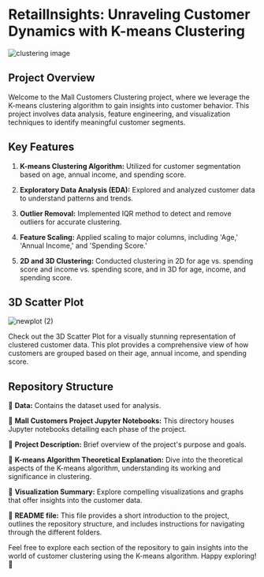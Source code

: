 # RetailInsights: Unraveling Customer Dynamics with K-means Clustering

![clustering image](https://static.javatpoint.com/tutorial/machine-learning/images/k-means-clustering-algorithm-in-machine-learning.png)

## Project Overview

Welcome to the Mall Customers Clustering project, where we leverage the K-means clustering algorithm to gain insights into customer behavior. This project involves data analysis, feature engineering, and visualization techniques to identify meaningful customer segments.

## Key Features

1. **K-means Clustering Algorithm:** Utilized for customer segmentation based on age, annual income, and spending score.

2. **Exploratory Data Analysis (EDA):** Explored and analyzed customer data to understand patterns and trends.

3. **Outlier Removal:** Implemented IQR method to detect and remove outliers for accurate clustering.

4. **Feature Scaling:** Applied scaling to major columns, including 'Age,' 'Annual Income,' and 'Spending Score.'

5. **2D and 3D Clustering:** Conducted clustering in 2D for age vs. spending score and income vs. spending score, and in 3D for age, income, and spending score.

## 3D Scatter Plot
 
![newplot (2)](https://github.com/Yogendra-Wadkar/Telecom-Customer-Churn-Prediction-Using-Machine-Learning/assets/134367735/fd422cdb-c894-43d7-96b1-331f9f9c1209)

Check out the 3D Scatter Plot for a visually stunning representation of clustered customer data. This plot provides a comprehensive view of how customers are grouped based on their age, annual income, and spending score.

## Repository Structure

📁 **Data:** Contains the dataset used for analysis.

📁 **Mall Customers Project Jupyter Notebooks:** This directory houses Jupyter notebooks detailing each phase of the project.

📁 **Project Description:** Brief overview of the project's purpose and goals.

📁 **K-means Algorithm Theoretical Explanation:** Dive into the theoretical aspects of the K-means algorithm, understanding its working and significance in clustering.

📁 **Visualization Summary:** Explore compelling visualizations and graphs that offer insights into the customer data.

📁 **README file:** This file provides a short introduction to the project, outlines the repository structure, and includes instructions for navigating through the different folders.

Feel free to explore each section of the repository to gain insights into the world of customer clustering using the K-means algorithm. Happy exploring! 🚀
